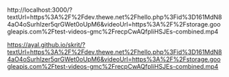 http://localhost:3000/?textUrl=https%3A%2F%2Fdev.thewe.net%2Fhello.php%3Fid%3D161MdN84aO4oSurhIzer5qrGWet0oUpM6&videoUrl=https%3A%2F%2Fstorage.googleapis.com%2Ftest-videos-gmc%2FrecpCwAQfpIiHSJEs-combined.mp4

https://ayal.github.io/skrit/?textUrl=https%3A%2F%2Fdev.thewe.net%2Fhello.php%3Fid%3D161MdN84aO4oSurhIzer5qrGWet0oUpM6&videoUrl=https%3A%2F%2Fstorage.googleapis.com%2Ftest-videos-gmc%2FrecpCwAQfpIiHSJEs-combined.mp4
